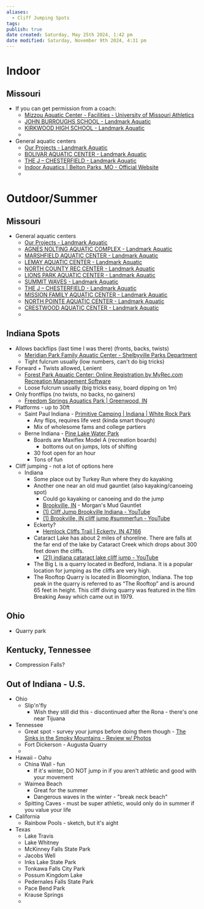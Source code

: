 ```yaml
---
aliases:
  - Cliff Jumping Spots
tags: 
publish: true
date created: Saturday, May 25th 2024, 1:42 pm
date modified: Saturday, November 9th 2024, 4:31 pm
---
```


# Indoor

## Missouri

- If you can get permission from a coach:
	- [Mizzou Aquatic Center - Facilities - University of Missouri Athletics](https://mutigers.com/facilities/mizzou-aquatic-center/12)
	- [JOHN BURROUGHS SCHOOL - Landmark Aquatic](https://landmarkaquatic.com/portfolio/john-burroughs-school/)
	- [KIRKWOOD HIGH SCHOOL - Landmark Aquatic](https://landmarkaquatic.com/portfolio/kirkwood-high-school/)
	- 
- General aquatic centers
	- [Our Projects - Landmark Aquatic](https://landmarkaquatic.com/our-projects/)
	- [BOLIVAR AQUATIC CENTER - Landmark Aquatic](https://landmarkaquatic.com/portfolio/bolivar-aquatic-center/)
	- [THE J – CHESTERFIELD - Landmark Aquatic](https://landmarkaquatic.com/portfolio/the-j-chesterfield/)
	- [Indoor Aquatics | Belton Parks, MO - Official Website](https://www.beltonparks.org/134/Indoor-Aquatics)
	- 

# Outdoor/Summer

## Missouri

- General aquatic centers
	- [Our Projects - Landmark Aquatic](https://landmarkaquatic.com/our-projects/)
	- [AGNES NOLTING AQUATIC COMPLEX - Landmark Aquatic](https://landmarkaquatic.com/portfolio/agnes-nolting-aquatic-complex/)
	- [MARSHFIELD AQUATIC CENTER - Landmark Aquatic](https://landmarkaquatic.com/portfolio/marshfield-aquatic-center/)
	- [LEMAY AQUATIC CENTER - Landmark Aquatic](https://landmarkaquatic.com/portfolio/lemay-aquatic-center/)
	- [NORTH COUNTY REC CENTER - Landmark Aquatic](https://landmarkaquatic.com/portfolio/north-county-rec-center/)
	- [LIONS PARK AQUATIC CENTER - Landmark Aquatic](https://landmarkaquatic.com/portfolio/lions-park-aquatic-center/)
	- [SUMMIT WAVES - Landmark Aquatic](https://landmarkaquatic.com/portfolio/summit-waves/)
	- [THE J – CHESTERFIELD - Landmark Aquatic](https://landmarkaquatic.com/portfolio/the-j-chesterfield/)
	- [MISSION FAMILY AQUATIC CENTER - Landmark Aquatic](https://landmarkaquatic.com/portfolio/mission-family-aquatic-center/)
	- [NORTH POINTE AQUATIC CENTER - Landmark Aquatic](https://landmarkaquatic.com/portfolio/north-pointe-aquatic-center/)
	- [CRESTWOOD AQUATIC CENTER - Landmark Aquatic](https://landmarkaquatic.com/portfolio/crestwood-aquatic-center/)
	- 

## Indiana Spots

- Allows backflips (last time I was there) (fronts, backs, twists)
	- [Meridian Park Family Aquatic Center - Shelbyville Parks Department](https://www.shelbyparks.com/parks/meridian-street-aquatic-facilitty/) 
	- Tight fulcrum usually (low numbers, can't do big tricks)
- Forward + Twists allowed, Lenient
	- [Forest Park Aquatic Center: Online Registration by MyRec.com Recreation Management Software](https://forestparkpool.myrec.com/info/default.aspx)
	- Loose fulcrum usually (big tricks easy, board dipping on 1m)
- Only frontflips (no twists, no backs, no gainers)
	- [Freedom Springs Aquatics Park | Greenwood, IN](https://www.greenwood.in.gov/division/blocks.php?structureid=21) 
- Platforms - up to 30ft
	- Saint Paul Indiana -  [Primitive Camping | Indiana | White Rock Park](https://www.whiterockpark.com/) 
		- Any flips, requires life vest (kinda smart though)
		- Mix of wholesome fams and college partiers
	- Berne Indiana - [Pine Lake Water Park](https://pinelakewaterpark.com/) 
		- Boards are Maxiflex Model A (recreation boards) 
			- bottoms out on jumps, lots of shifting
		- 30 foot open for an hour
		- Tons of fun
- Cliff jumping - not a lot of options here
	- Indiana
		- Some place out by Turkey Run where they do kayaking
		- Another one near an old mud gauntlet (also kayaking/canoeing spot) 
			- Could go kayaking or canoeing and do the jump
			- [Brookville, IN](https://www.morganscanoe.com/brookville/) - Morgan's Mud Gauntlet
			- [(1) Cliff Jump Brookville Indiana - YouTube](https://www.youtube.com/watch?v=eeIDcKfHmY8) 
			- [(1) Brookville, IN cliff jump #summerfun - YouTube](https://www.youtube.com/watch?v=hhgY7wsRgmI) 
		- Eckerty?
			- [Hemlock Cliffs Trail | Eckerty, IN 47166](https://www.gosoin.com/listing/hemlock-cliffs-trail/2880/)
		- Cataract Lake has about 2 miles of shoreline. There are falls at the far end of the lake by Cataract Creek which drops about 300 feet down the cliffs.
			- [(21) indiana cataract lake cliff jump - YouTube](https://www.youtube.com/results?search_query=indiana+cataract+lake+cliff+jump) 
		- The Big L is a quarry located in Bedford, Indiana. It is a popular location for jumping as the cliffs are very high.
		- The Rooftop Quarry is located in Bloomington, Indiana. The top peak in the quarry is referred to as “The Rooftop” and is around 65 feet in height. This cliff diving quarry was featured in the film Breaking Away which came out in 1979.

## Ohio

- Quarry park

## Kentucky, Tennessee 

- Compression Falls?

## Out of Indiana - U.S.

- Ohio
	- Slip'n'fly
		- Wish they still did this - discontinued after the Rona - there's one near Tijuana
- Tennessee 
	- Great spot - survey your jumps before doing them though - [The Sinks in the Smoky Mountains - Review w/ Photos](https://smokymountains.com/park/things-to-do/the-sinks) 
	- Fort Dickerson - Augusta Quarry
	- 
- Hawaii - Oahu
	- China Wall - fun
		- If it's winter, DO NOT jump in if you aren't athletic and good with your movement
	- Waimea Beach
		- Great for the summer
		- Dangerous waves in the winter - "break neck beach"
	- Spitting Caves - must be super athletic, would only do in summer if you value your life
- California
	- Rainbow Pools - sketch, but it's aight
- Texas
	- Lake Travis
	- Lake Whitney
	- McKinney Falls State Park
	- Jacobs Well
	- Inks Lake State Park
	- Tonkawa Falls City Park
	- Possum Kingdom Lake
	- Pedernales Falls State Park
	- Pace Bend Park
	- Krause Springs
	- 